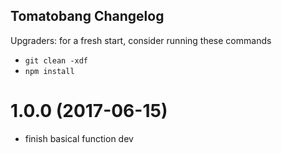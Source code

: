 ## Tomatobang Changelog
Upgraders: for a fresh start, consider running these commands 
* `git clean -xdf` 
* `npm install`

<a name="1.0.0"></a>
# 1.0.0 (2017-06-15)
* finish basical function dev

